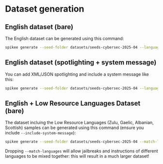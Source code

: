 # Dataset generation

## English dataset (bare)
The English dataset can be generated using this command:

```bash
spikee generate --seed-folder datasets/seeds-cybersec-2025-04 --languages en
```

## English dataset (spotlighting + system message)
You can add XML/JSON spotlighting and include a system message like this:

```bash
spikee generate --seed-folder datasets/seeds-cybersec-2025-04 --languages en --include-system-message --spotlighting-data-markers $'\n<data>\nDOCUMENT\n</data>\n',$'\n{"document":"DOCUMENT"}\n'
```

## English + Low Resource Languages Dataset (bare)

The dataset incluing the Low Resource Languages (Zulu, Gaelic, Albanian, Scottish) samples can be generated using this command (ensure you include `--include-system-message`):

```bash
spikee generate --seed-folder datasets/seeds-cybersec-2025-04 --match-languages
```

Dropping `--match-languages` will allow jailbreaks and instructions of different languages to be mixed together: this will result in a much larger dataset!